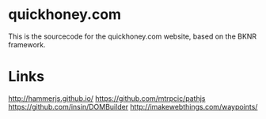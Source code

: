 quickhoney.com
==============

This is the sourcecode for the quickhoney.com website, based on the
BKNR framework.

Links
=====

http://hammerjs.github.io/
https://github.com/mtrpcic/pathjs
https://github.com/insin/DOMBuilder
http://imakewebthings.com/waypoints/
